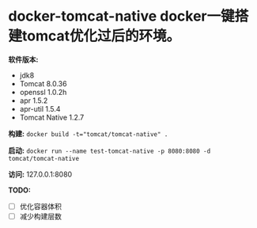 # docker-tomcat-native docker一键搭建tomcat优化过后的环境。

**软件版本:**
* jdk8
* Tomcat 8.0.36
* openssl 1.0.2h
* apr 1.5.2
* apr-util 1.5.4
* Tomcat Native 1.2.7

**构建:**
`docker build -t="tomcat/tomcat-native" .`

**启动:**
`docker run --name test-tomcat-native -p 8080:8080 -d tomcat/tomcat-native`

**访问:**
127.0.0.1:8080

**TODO:**
- [ ] 优化容器体积
- [ ] 减少构建层数

